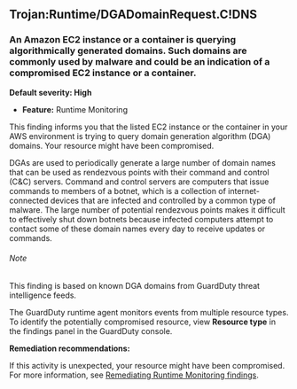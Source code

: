 Trojan:Runtime/DGADomainRequest.C!DNS
-------------------------------------

### An Amazon EC2 instance or a container is querying algorithmically generated domains. Such domains are commonly used by malware and could be an indication of a compromised EC2 instance or a container.

**Default severity: High**

* **Feature:** Runtime Monitoring

This finding informs you that the listed EC2 instance or the container in your AWS environment is trying to query domain generation algorithm (DGA) domains. Your resource might have been compromised.

DGAs are used to periodically generate a large number of domain names that can be used as rendezvous points with their command and control (C&C) servers. Command and control servers are computers that issue commands to members of a botnet, which is a collection of internet-connected devices that are infected and controlled by a common type of malware. The large number of potential rendezvous points makes it difficult to effectively shut down botnets because infected computers attempt to contact some of these domain names every day to receive updates or commands.

###### Note

This finding is based on known DGA domains from GuardDuty threat intelligence feeds.

The GuardDuty runtime agent monitors events from multiple resource types. To identify the potentially compromised resource, view **Resource type** in the findings panel in the GuardDuty console.

**Remediation recommendations:**

If this activity is unexpected, your resource might have been compromised. For more information, see [Remediating Runtime Monitoring findings](https://docs.aws.amazon.com/guardduty/latest/ug/guardduty-remediate-runtime-monitoring.html).